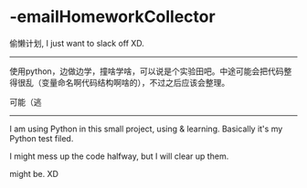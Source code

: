 # -emailHomeworkCollector
偷懒计划, I just want to slack off XD.

---

使用python，边做边学，撞啥学啥，可以说是个实验田吧。中途可能会把代码整得很乱（变量命名啊代码结构啊啥的），不过之后应该会整理。

可能（逃

---
I am using Python in this small project, using & learning. Basically it's my Python test filed. 

I might mess up the code halfway, but I will clear up them.

might be. XD
